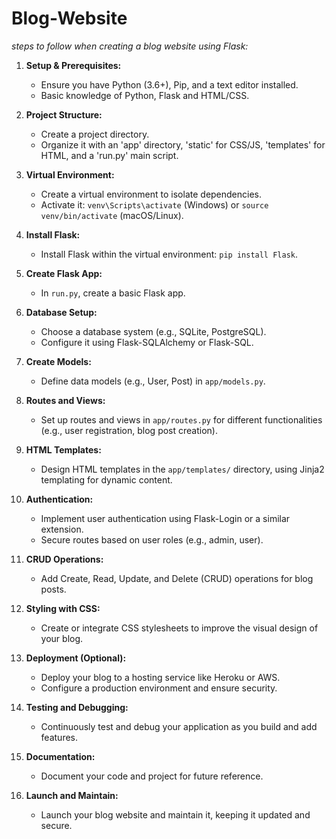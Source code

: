 # Blog-Website
 *steps to follow when creating a blog website using Flask:*

1. **Setup & Prerequisites:**
   - Ensure you have Python (3.6+), Pip, and a text editor installed.
   - Basic knowledge of Python, Flask and HTML/CSS.

2. **Project Structure:**
   - Create a project directory.
   - Organize it with an 'app' directory, 'static' for CSS/JS, 'templates' for HTML, and a 'run.py' main script.

3. **Virtual Environment:**
   - Create a virtual environment to isolate dependencies.
   - Activate it: `venv\Scripts\activate` (Windows) or `source venv/bin/activate` (macOS/Linux).

4. **Install Flask:**
   - Install Flask within the virtual environment: `pip install Flask`.

5. **Create Flask App:**
   - In `run.py`, create a basic Flask app.

6. **Database Setup:**
   - Choose a database system (e.g., SQLite, PostgreSQL).
   - Configure it using Flask-SQLAlchemy or Flask-SQL.

7. **Create Models:**
   - Define data models (e.g., User, Post) in `app/models.py`.

8. **Routes and Views:**
   - Set up routes and views in `app/routes.py` for different functionalities (e.g., user registration, blog post creation).

9. **HTML Templates:**
   - Design HTML templates in the `app/templates/` directory, using Jinja2 templating for dynamic content.

10. **Authentication:**
    - Implement user authentication using Flask-Login or a similar extension.
    - Secure routes based on user roles (e.g., admin, user).

11. **CRUD Operations:**
    - Add Create, Read, Update, and Delete (CRUD) operations for blog posts.

12. **Styling with CSS:**
    - Create or integrate CSS stylesheets to improve the visual design of your blog.

13. **Deployment (Optional):**
    - Deploy your blog to a hosting service like Heroku or AWS.
    - Configure a production environment and ensure security.

14. **Testing and Debugging:**
    - Continuously test and debug your application as you build and add features.

15. **Documentation:**
    - Document your code and project for future reference.

16. **Launch and Maintain:**
    - Launch your blog website and maintain it, keeping it updated and secure.

